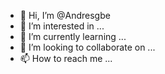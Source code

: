 - 👋 Hi, I’m @Andresgbe
- 👀 I’m interested in ...
- 🌱 I’m currently learning ...
- 💞️ I’m looking to collaborate on ...
- 📫 How to reach me ...

<!---
Andresgbe/Andresgbe is a ✨ special ✨ repository because its `README.md` (this file) appears on your GitHub profile.
You can click the Preview link to take a look at your changes.
--->
